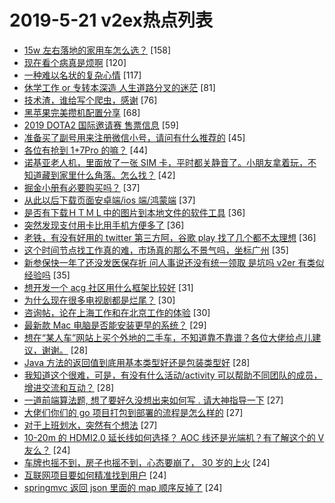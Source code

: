 # 2019-5-21 v2ex热点列表

+ [15w 左右落地的家用车怎么选？](https://www.v2ex.com/t/566102#reply158) [158]
+ [现在看个病真是烦啊](https://www.v2ex.com/t/566061#reply120) [120]
+ [一种难以名状的复杂心情](https://www.v2ex.com/t/566119#reply117) [117]
+ [休学工作 or 专转本深造 人生道路分叉的迷茫](https://www.v2ex.com/t/566112#reply81) [81]
+ [技术渣，谁给写个爬虫，感谢](https://www.v2ex.com/t/566261#reply76) [76]
+ [黑苹果完美攒机配置分享](https://www.v2ex.com/t/566084#reply68) [68]
+ [2019 DOTA2 国际邀请赛 售票信息](https://www.v2ex.com/t/566051#reply59) [59]
+ [准备买了副号用来注册微信小号，请问有什么推荐的](https://www.v2ex.com/t/566077#reply45) [45]
+ [各位有抢到 1+7Pro 的嘛？](https://www.v2ex.com/t/566097#reply44) [44]
+ [诺基亚老人机，里面放了一张 SIM 卡，平时都关静音了。小朋友拿着玩，不知道藏到家里什么角落。怎么找？](https://www.v2ex.com/t/566078#reply42) [42]
+ [掘金小册有必要购买吗？](https://www.v2ex.com/t/566082#reply37) [37]
+ [从此以后下载页面安卓端/ios 端/鸿蒙端](https://www.v2ex.com/t/566087#reply37) [37]
+ [是否有下载ＨＴＭＬ中的图片到本地文件的软件工具](https://www.v2ex.com/t/566277#reply36) [36]
+ [突然发现支付用卡比用手机方便多了](https://www.v2ex.com/t/566316#reply36) [36]
+ [老铁，有没有好用的 twitter 第三方阿，谷歌 play 找了几个都不太理想](https://www.v2ex.com/t/566163#reply36) [36]
+ [这个时间节点找工作真的难，市场真的那么不景气吗，坐标广州](https://www.v2ex.com/t/566104#reply35) [35]
+ [新参保快一年了还没发医保存折 问人事说还没有统一领取 是坑吗 v2er 有类似经验吗](https://www.v2ex.com/t/566107#reply35) [35]
+ [想开发一个 acg 社区用什么框架比较好](https://www.v2ex.com/t/566136#reply31) [31]
+ [为什么现在很多电视剧都是烂尾？](https://www.v2ex.com/t/566121#reply30) [30]
+ [咨询帖，论在上海工作和在北京工作的体验](https://www.v2ex.com/t/566141#reply30) [30]
+ [最新款 Mac 电脑是否能安装更早的系统？](https://www.v2ex.com/t/566165#reply29) [29]
+ [想在“某人车”网站上买个外地的二手车，不知道靠不靠谱？各位大佬给点儿建议，谢谢。](https://www.v2ex.com/t/566053#reply28) [28]
+ [Java 方法的返回值到底用基本类型好还是包装类型好](https://www.v2ex.com/t/566134#reply28) [28]
+ [我知道这个很难，可是，有没有什么活动/activity 可以帮助不同团队的成员，增进交流和互动？](https://www.v2ex.com/t/566194#reply28) [28]
+ [一道前端算法题, 想了要好久没想出来如何写 . 请大神指导一下](https://www.v2ex.com/t/566080#reply27) [27]
+ [大佬们你们的 go 项目打包到部署的流程是怎么样的](https://www.v2ex.com/t/566099#reply27) [27]
+ [对于上班划水，突然有个想法](https://www.v2ex.com/t/566209#reply27) [27]
+ [10-20m 的 HDMI2.0 延长线如何选择？ AOC 线还是光端机？有了解这个的 V 友么？](https://www.v2ex.com/t/566073#reply24) [24]
+ [车牌也摇不到，房子也摇不到，心态要崩了， 30 岁的上火](https://www.v2ex.com/t/566108#reply24) [24]
+ [互联网项目要如何精准找到用户](https://www.v2ex.com/t/566114#reply24) [24]
+ [springmvc 返回 json 里面的 map 顺序反掉了](https://www.v2ex.com/t/566151#reply24) [24]
